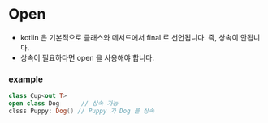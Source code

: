 # Open
- kotlin 은 기본적으로 클래스와 메서드에서 final 로 선언됩니다. 즉, 상속이 안됩니다.
- 상속이 필요하다면 open 을 사용해야 합니다.

### example
```kotlin
class Cup<out T>
open class Dog      // 상속 가능
clsss Puppy: Dog() // Puppy 가 Dog 를 상속

```